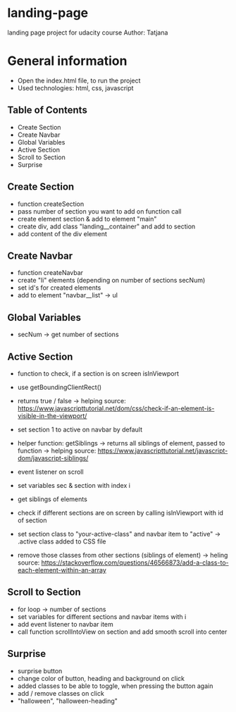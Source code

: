 # landing-page
landing page project for udacity course
Author: Tatjana

# General information
- Open the index.html file, to run the project
- Used technologies: html, css, javascript

## Table of Contents

- Create Section
- Create Navbar
- Global Variables
- Active Section
- Scroll to Section
- Surprise

## Create Section

- function createSection
- pass number of section you want to add on function call
- create element section & add to element "main"
- create div, add class "landing__container" and add to section
- add content of the div element

## Create Navbar

- function createNavbar
- create "li" elements (depending on number of sections secNum)
- set id's for created elements
- add to element "navbar__list" -> ul

## Global Variables

- secNum -> get number of sections

## Active Section

- function to check, if a section is on screen isInViewport
- use getBoundingClientRect()
- returns true / false
    -> helping source: https://www.javascripttutorial.net/dom/css/check-if-an-element-is-visible-in-the-viewport/

- set section 1 to active on navbar by default

- helper function: getSiblings
    -> returns all siblings of element, passed to function
    -> helping source: https://www.javascripttutorial.net/javascript-dom/javascript-siblings/
    
- event listener on scroll
- set variables sec & section with index i
- get siblings of elements
- check if different sections are on screen by calling isInViewport with id of section
- set section class to "your-active-class" and navbar item to "active"
    -> .active class added to CSS file
- remove those classes from other sections (siblings of element)
    -> heling source: https://stackoverflow.com/questions/46566873/add-a-class-to-each-element-within-an-array

## Scroll to Section

- for loop -> number of sections
- set variables for different sections and navbar items with i
- add event listener to navbar item
- call function scrollIntoView on section and add smooth scroll into center

## Surprise

- surprise button
- change color of button, heading and background on click
- added classes to be able to toggle, when pressing the button again
- add / remove classes on click
- "halloween", "halloween-heading"
